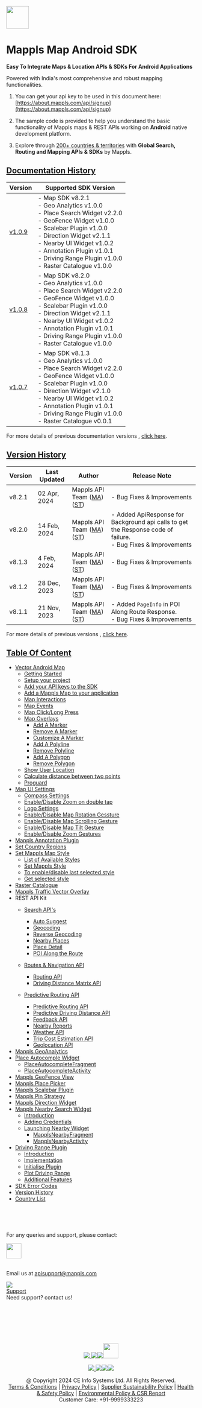 [<img src="https://about.mappls.com/images/mappls-b-logo.svg" height="60"/> </p>](https://www.mapmyindia.com/api)

# Mappls Map Android SDK

**Easy To Integrate Maps & Location APIs & SDKs For Android Applications**

Powered with India's most comprehensive and robust mapping functionalities.

1. You can get your api key to be used in this document here: [https://about.mappls.com/api/signup](https://about.mappls.com/api/signup)

2. The sample code is provided to help you understand the basic functionality of Mappls maps & REST APIs working on **Android** native development platform.

4. Explore through [200+ countries & territories](https://github.com/MapmyIndia/mapmyindia-rest-api/blob/master/docs/countryISO.md) with **Global Search, Routing and Mapping APIs & SDKs** by Mappls.

## [Documentation History]()

| Version                         | Supported SDK Version                                                                                                                                                                                                                                                                                               | 
|---------------------------------|---------------------------------------------------------------------------------------------------------------------------------------------------------------------------------------------------------------------------------------------------------------------------------------------------------------------|
| [v1.0.9](../v1.0.9/README.md) | - Map SDK v8.2.1 <br/> - Geo Analytics v1.0.0 <br/> - Place Search Widget v2.2.0 <br/> - GeoFence Widget v1.0.0 <br/> - Scalebar Plugin v1.0.0 <br/> - Direction Widget v2.1.1 <br/> - Nearby UI Widget v1.0.2 <br/> - Annotation Plugin v1.0.1 <br/> - Driving Range Plugin v1.0.0 <br/> - Raster Catalogue v1.0.0 |
| [v1.0.8](../v1.0.8/README.md) | - Map SDK v8.2.0 <br/> - Geo Analytics v1.0.0 <br/> - Place Search Widget v2.2.0 <br/> - GeoFence Widget v1.0.0 <br/> - Scalebar Plugin v1.0.0 <br/> - Direction Widget v2.1.1 <br/> - Nearby UI Widget v1.0.2 <br/> - Annotation Plugin v1.0.1 <br/> - Driving Range Plugin v1.0.0 <br/> - Raster Catalogue v1.0.0 |
| [v1.0.7](docs/v1.0.7/README.md) | - Map SDK v8.1.3 <br/> - Geo Analytics v1.0.0 <br/> - Place Search Widget v2.2.0 <br/> - GeoFence Widget v1.0.0 <br/> - Scalebar Plugin v1.0.0 <br/> - Direction Widget v2.1.0 <br/> - Nearby UI Widget v1.0.2 <br/> - Annotation Plugin v1.0.1 <br/> - Driving Range Plugin v1.0.0 <br/> - Raster Catalogue v0.0.1 | 

For more details of previous documentation versions , [click here](docs/v1.0.9/Doc-Version-History.md).

## [Version History]()

| Version | Last Updated      | Author | Release Note                                                                                                                                                                                         | 
|---------|-------------------| ---- |------------------------------------------------------------------------------------------------------------------------------------------------------------------------------------------------------|
| v8.2.1  | 02 Apr, 2024     | Mappls API Team ([MA](https://github.com/mdakram)) ([ST](https://github.com/saksham66)) | - Bug Fixes & Improvements                                                                                                                       |
| v8.2.0  | 14 Feb, 2024     | Mappls API Team ([MA](https://github.com/mdakram)) ([ST](https://github.com/saksham66)) | - Added ApiResponse for Background api calls to get the Response code of failure. <br/>  - Bug Fixes & Improvements                                                                                                                       |
| v8.1.3  | 4 Feb, 2024     | Mappls API Team ([MA](https://github.com/mdakram)) ([ST](https://github.com/saksham66)) | - Bug Fixes & Improvements                                                                                                                        |
| v8.1.2  | 28 Dec, 2023     | Mappls API Team ([MA](https://github.com/mdakram)) ([ST](https://github.com/saksham66)) | - Bug Fixes & Improvements                                                                                                                        |
| v8.1.1  | 21 Nov, 2023     | Mappls API Team ([MA](https://github.com/mdakram)) ([ST](https://github.com/saksham66)) | - Added `PageInfo` in POI Along Route Response.  <br/> - Bug Fixes & Improvements                                                                                                                        |


For more details of previous versions , [click here](docs/v1.0.9/Version-History.md).


## [Table Of Content]()
- [Vector Android Map](docs/v1.0.9/Getting-Started.md)
    * [Getting Started](docs/v1.0.9/Getting-Started.md#getting-started)
    * [Setup your project](docs/v1.0.9/Getting-Started.md#setup-your-project)
    * [Add your API keys to the SDK](docs/v1.0.9/Getting-Started.md#add-your-api-keys-to-the-sdk)
    * [Add a Mappls Map to your application](docs/v1.0.9/Getting-Started.md#add-a-mappls-map-to-your-application)
    * [Map Interactions](docs/v1.0.9/Getting-Started.md#map-interactions)
    * [Map Events](docs/v1.0.9/Getting-Started.md#map-events)
    * [Map Click/Long Press](docs/v1.0.9/Getting-Started.md#map-clicklong-press)
    * [Map Overlays](docs/v1.0.9/Getting-Started.md#map-overlays)
        - [Add A Marker](docs/v1.0.9/Getting-Started.md#add-a-marker)
        - [Remove A Marker](docs/v1.0.9/Getting-Started.md#remove-a-marker)
        - [Customize A Marker](docs/v1.0.9/Getting-Started.md#customize-a-marker)
        - [Add A Polyline](docs/v1.0.9/Getting-Started.md#add-a-polyline)
        - [Remove Polyline](docs/v1.0.9/Getting-Started.md#remove-polyline)
        - [Add A Polygon](docs/v1.0.9/Getting-Started.md#add-a-polygon)
        - [Remove Polygon](docs/v1.0.9/Getting-Started.md#remove-polygon)
    * [Show User Location](docs/v1.0.9/Getting-Started.md#show-user-location)
    * [Calculate distance between two points](docs/v1.0.9/Getting-Started.md#calculate-distance-between-two-points)
    * [Proguard](docs/v1.0.9/Getting-Started.md#proguard)
- [Map UI Settings](docs/v1.0.9/Map-UI-Settings.md)
    * [Compass Settings](docs/v1.0.9/Map-UI-Settings.md#compass-settings)
    * [Enable/Disable Zoom on double tap](docs/v1.0.9/Map-UI-Settings.md#enabledisable-zoom-on-double-tap)
    * [Logo Settings](docs/v1.0.9/Map-UI-Settings.md#logo-settings)
    * [Enable/Disable Map Rotation Gessture](docs/v1.0.9/Map-UI-Settings.md#enable-disable-map-rotation-gesture)
    * [Enable/Disable Map Scrolling Gesture](docs/v1.0.9/Map-UI-Settings.md#enabledisable-map-scrolling-gesture)
    * [Enable/Disable Map Tilt Gesture](docs/v1.0.9/Map-UI-Settings.md#enable-disable-map-tilt-gesture)
    * [Enable/Disable Zoom Gestures](docs/v1.0.9/Map-UI-Settings.md#enabledisable-zoom-gesture)
- [Mappls Annotation Plugin](docs/v1.0.9/AnnotationPlugin.md)
- [Set Country Regions](docs/v1.0.9/Set-Regions.md)
- [Set Mappls Map Style](docs/v1.0.9/Map-Style.md)
    * [List of Available Styles](docs/v1.0.9/Map-Style.md#list-of-available-styles)
    * [Set Mappls Style](docs/v1.0.9/Map-Style.md#set-mappls-style)
    * [To enable/disable last selected style](docs/v1.0.9/Map-Style.md#to-enabledisable-last-selected-style)
    * [Get selected style](docs/v1.0.9/Map-Style.md#get-selected-style)
- [Raster Catalogue](docs/v1.0.9/raster_catalogue.md)
- [Mappls Traffic Vector Overlay](docs/v1.0.9/Traffic-Vector-Overlay.md)
- REST API Kit
    * [Search API's](docs/v1.0.9/Search-Api.md)
        - [Auto Suggest](docs/v1.0.9/Search-Api.md#auto-suggest)
        - [Geocoding](docs/v1.0.9/Search-Api.md#geocoding)
        - [Reverse Geocoding](docs/v1.0.9/Search-Api.md#reverse-geocoding)
        - [Nearby Places](docs/v1.0.9/Search-Api.md#nearby-places)
        - [Place Detail](docs/v1.0.9/Search-Api.md#place-details)
        - [POI Along the Route](docs/v1.0.9/Search-Api.md#poi-along-the-route)

    * [Routes & Navigation API](docs/v1.0.9/Routing-API.md)
        - [Routing API](docs/v1.0.9/Routing-API.md#routing-api)
        - [Driving Distance Matrix API](docs/v1.0.9/Routing-API.md#driving-distance-matrix-api)
  * [Predictive Routing API](docs/v1.0.9/Predictive-Route-APIs.md)
      - [Predictive Routing API](docs/v1.0.9/Predictive-Route-APIs.md#predictive-routing-api)
      - [Predictive Driving Distance API](docs/v1.0.9/Predictive-Route-APIs.md#predictive-distance)
    * [Feedback API](docs/v1.0.9/Feedback.md)
    * [Nearby Reports](docs/v1.0.9/Nearby-Report.md)
    * [Weather API](docs/v1.0.9/Weather-API.md)
    * [Trip Cost Estimation API](docs/v1.0.9/trip-cost-estimation.md)
    * [Geolocation API](docs/v1.0.9/Geolocation.md)
- [Mappls GeoAnalytics](docs/v1.0.9/Geoanalytics.md)
- [Place Autocomple Widget](docs/v1.0.9/Place-Autocomplete.md)
    * [PlaceAutocompleteFragment](docs/v1.0.9/Place-Autocomplete.md#placeautocompletefragment)
    * [PlaceAutocompleteActivity](docs/v1.0.9/Place-Autocomplete.md#placeautocompleteactivity)
- [Mappls GeoFence View](docs/v1.0.9/GeoFence-View.md)
- [Mappls Place Picker](docs/v1.0.9/Place-Picker.md)
- [Mappls Scalebar Plugin](docs/v1.0.9/Scalebar-Plugin.md)
- [Mappls Pin Strategy](docs/v1.0.9/MapplsPinStrategy.md)
- [Mappls Direction Widget](docs/v1.0.9/Direction-Widget.md)
- [Mappls Nearby Search Widget](docs/v1.0.9/Nearby-Widget.md)
    * [Introduction](docs/v1.0.9/Nearby-Widget.md#introduction)
    * [Adding Credentials](docs/v1.0.9/Nearby-Widget.md#step-2----adding-credentials)
    * [Launching Nearby Widget](docs/v1.0.9/Nearby-Widget.md#step-3----launching-nearby-widget)
        - [MapplsNearbyFragment](docs/v1.0.9/Nearby-Widget.md#mapplsnearbyfragment)
        - [MapplsNearbyActivity](docs/v1.0.9/Nearby-Widget.md#mapplsnearbyactivity)
- [Driving Range Plugin](docs/v1.0.9/Driving-Range-Plugin.md)
    - [Introduction](docs/v1.0.9/Driving-Range-Plugin.md#introduction)
    - [Implementation](docs/v1.0.9/Driving-Range-Plugin.md#implementation)
    - [Initialise Plugin](docs/v1.0.9/Driving-Range-Plugin.md#initialise-plugin)
    - [Plot Driving Range](docs/v1.0.9/Driving-Range-Plugin.md#plot-driving-range)
    - [Additional Features](docs/v1.0.9/Driving-Range-Plugin.md#additional-features)
- [SDK Error Codes](docs/v1.0.9/SDK-Error-code.md)
- [Version History](docs/v1.0.9/Version-History.md)
- [Country List](https://github.com/mappls-api/mappls-rest-apis/blob/main/docs/countryISO.md)

<br><br><br>

For any queries and support, please contact:

[<img src="https://about.mappls.com/images/mappls-logo.svg" height="40"/> </p>](https://about.mappls.com/api/)    
Email us at [apisupport@mappls.com](mailto:apisupport@mappls.com)


![](https://www.mapmyindia.com/api/img/icons/support.png)    
[Support](https://about.mappls.com/contact/)    
Need support? contact us!

<br></br>    
<br></br>

[<p align="center"> <img src="https://www.mapmyindia.com/api/img/icons/stack-overflow.png"/> ](https://stackoverflow.com/questions/tagged/mappls-api)[![](https://www.mapmyindia.com/api/img/icons/blog.png)](https://about.mappls.com/blog/)[![](https://www.mapmyindia.com/api/img/icons/gethub.png)](https://github.com/Mappls-api)[<img src="https://mmi-api-team.s3.ap-south-1.amazonaws.com/API-Team/npm-logo.one-third%5B1%5D.png" height="40"/> </p>](https://www.npmjs.com/org/mapmyindia)



[<p align="center"> <img src="https://www.mapmyindia.com/june-newsletter/icon4.png"/> ](https://www.facebook.com/Mapplsofficial)[![](https://www.mapmyindia.com/june-newsletter/icon2.png)](https://twitter.com/mappls)[![](https://www.mapmyindia.com/newsletter/2017/aug/llinkedin.png)](https://www.linkedin.com/company/mappls/)[![](https://www.mapmyindia.com/june-newsletter/icon3.png)](https://www.youtube.com/channel/UCAWvWsh-dZLLeUU7_J9HiOA)




<div align="center">@ Copyright 2024 CE Info Systems Ltd. All Rights Reserved.</div>    

<div align="center"> <a href="https://about.mappls.com/api/terms-&-conditions">Terms & Conditions</a> | <a href="https://about.mappls.com/about/privacy-policy">Privacy Policy</a> | <a href="https://about.mappls.com/pdf/mapmyIndia-sustainability-policy-healt-labour-rules-supplir-sustainability.pdf">Supplier Sustainability Policy</a> | <a href="https://about.mappls.com/pdf/Health-Safety-Management.pdf">Health & Safety Policy</a> | <a href="https://about.mappls.com/pdf/Environment-Sustainability-Policy-CSR-Report.pdf">Environmental Policy & CSR Report</a>    

<div align="center">Customer Care: +91-9999333223</div>